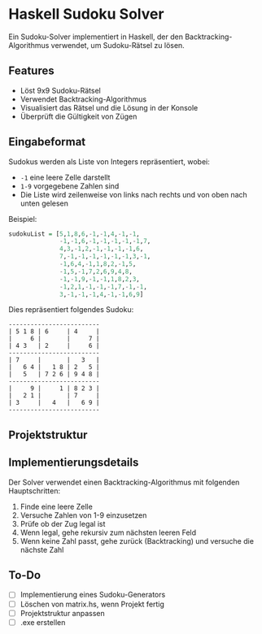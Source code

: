 # Haskell Sudoku Solver

Ein Sudoku-Solver implementiert in Haskell, der den Backtracking-Algorithmus verwendet, um Sudoku-Rätsel zu lösen.

## Features

- Löst 9x9 Sudoku-Rätsel
- Verwendet Backtracking-Algorithmus
- Visualisiert das Rätsel und die Lösung in der Konsole
- Überprüft die Gültigkeit von Zügen

## Eingabeformat

Sudokus werden als Liste von Integers repräsentiert, wobei:
- `-1` eine leere Zelle darstellt
- `1-9` vorgegebene Zahlen sind
- Die Liste wird zeilenweise von links nach rechts und von oben nach unten gelesen

Beispiel:
```haskell
sudokuList = [5,1,8,6,-1,-1,4,-1,-1,
              -1,-1,6,-1,-1,-1,-1,-1,7,
              4,3,-1,2,-1,-1,-1,-1,6,
              7,-1,-1,-1,-1,-1,-1,3,-1,
              -1,6,4,-1,1,8,2,-1,5,
              -1,5,-1,7,2,6,9,4,8,
              -1,-1,9,-1,-1,1,8,2,3,
              -1,2,1,-1,-1,-1,7,-1,-1,
              3,-1,-1,-1,4,-1,-1,6,9]
```

Dies repräsentiert folgendes Sudoku:
```
-------------------------
| 5 1 8 | 6     | 4     |
|     6 |       |     7 |
| 4 3   | 2     |     6 |
-------------------------
| 7     |       |   3   |
|   6 4 |   1 8 | 2   5 |
|   5   | 7 2 6 | 9 4 8 |
-------------------------
|     9 |     1 | 8 2 3 |
|   2 1 |       | 7     |
| 3     |   4   |   6 9 |
-------------------------
```

## Projektstruktur

## Implementierungsdetails

Der Solver verwendet einen Backtracking-Algorithmus mit folgenden Hauptschritten:
1. Finde eine leere Zelle
2. Versuche Zahlen von 1-9 einzusetzen
3. Prüfe ob der Zug legal ist
4. Wenn legal, gehe rekursiv zum nächsten leeren Feld
5. Wenn keine Zahl passt, gehe zurück (Backtracking) und versuche die nächste Zahl

## To-Do

- [ ] Implementierung eines Sudoku-Generators
- [ ] Löschen von matrix.hs, wenn Projekt fertig
- [ ] Projektstruktur anpassen
- [ ] .exe erstellen